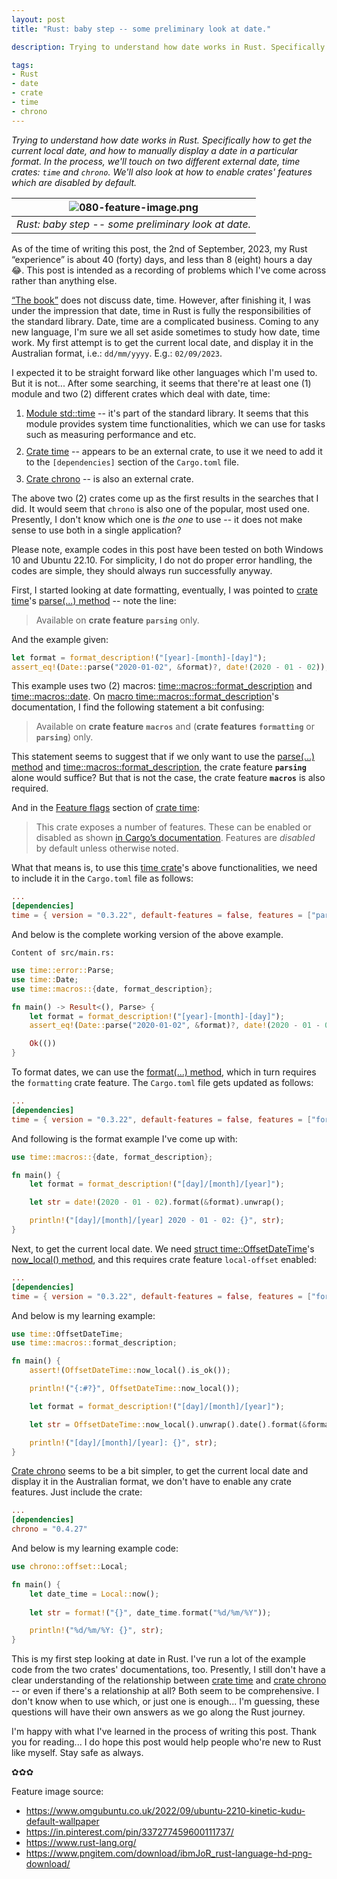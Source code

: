```yaml
---
layout: post
title: "Rust: baby step -- some preliminary look at date."

description: Trying to understand how date works in Rust. Specifically how to get the current local date, and how to manually display a date in a particular format. In the process, we'll touch on two different external date, time crates&#58; time and chrono. We'll also look at how to enable crates' features which are disabled by default.

tags:
- Rust
- date 
- crate
- time
- chrono
---
```


<em style="color:#111;">Trying to understand how date works in Rust. Specifically how to get the current local date, and how to manually display a date in a particular format. In the process, we'll touch on two different external date, time crates: <code>time</code> and <code>chrono</code>. We'll also look at how to enable crates' features which are disabled by default.</em>

| ![080-feature-image.png](https://behainguyen.files.wordpress.com/2023/09/080-feature-image.png) |
|:--:|
| *Rust: baby step -- some preliminary look at date.* |

As of the time of writing this post, the 2nd of September, 2023, my Rust “experience” is about 40 (forty) days, and less than 8 (eight) hours a day 😂. This post is intended as a recording of problems which I've come across rather than anything else.

<a href="https://doc.rust-lang.org/book/" title="“the book”" target="_blank">“The book”</a> does not discuss date, time. However, after finishing it, I was under the impression that date, time in Rust is fully the responsibilities of the standard library. Date, time are a complicated business. Coming to any new language, I'm sure we all set aside sometimes to study how date, time work. My first attempt is to get the current local date, and display it in the Australian format, i.e.: <code>dd/mm/yyyy</code>. E.g.: <code>02/09/2023</code>.

<p>
I expected it to be straight forward like other languages
which I'm used to. But it is not... After some searching, it
seems that there're at least one (1) module and two (2) different 
crates which deal with date, time:
</p>

<ol>
<li style="margin-top:10px;">
<a href="https://doc.rust-lang.org/std/time/index.html" title="Module std::time" target="_blank">Module std::time</a> -- it's part of the standard library. It seems that this module provides system time functionalities, which we can use for tasks such as measuring performance and etc.
</li>
<li style="margin-top:10px;">
<a href="https://docs.rs/time/latest/time/" title="Crate time" target="_blank">Crate time</a> -- appears to be an external crate, to use it we need to add it to the <code>[dependencies]</code> section of the <code>Cargo.toml</code> file.
</li>
<li style="margin-top:10px;">
<a href="https://docs.rs/chrono/latest/chrono/" title="Crate chrono" target="_blank">Crate chrono</a> -- is also an external crate.
</li>
</ol>

The above two (2) crates come up as the first results in the searches that I did. It would seem that <code>chrono</code> is also one of the popular, most used one. Presently, I don't know which one is <em>the one</em> to use -- it does not make sense to use both in a single application?

Please note, example codes in this post have been tested on both Windows 10 and Ubuntu 22.10. For simplicity, I do not do proper error handling, the codes are simple, they should always run successfully anyway.

First, I started looking at date formatting, eventually, I was pointed to <a href="https://docs.rs/time/latest/time/" title="Crate time" target="_blank">crate time</a>'s <a href="https://docs.rs/time/latest/time/struct.Date.html#method.parse" title="parse(...) method" target="_blank">parse(...) method</a> -- note the line:

> 
> Available on <strong>crate feature</strong> <code><strong>parsing</strong></code> only.
> 

And the example given:

```rust
let format = format_description!("[year]-[month]-[day]");
assert_eq!(Date::parse("2020-01-02", &format)?, date!(2020 - 01 - 02));
```

This example uses two (2) macros: <a href="https://docs.rs/time/latest/time/macros/macro.format_description.html" title="Macro time::macros::format_description" target="_blank">time::macros::format_description</a> and <a href="https://docs.rs/time/latest/time/macros/macro.date.html" title="Macro time::macros::date" target="_blank">time::macros::date</a>. On <a href="https://docs.rs/time/latest/time/macros/macro.format_description.html" title="Macro time::macros::format_description" target="_blank">macro time::macros::format_description</a>'s documentation, I find the following statement a bit confusing:

> 
> Available on <strong>crate feature</strong> <code><strong>macros</strong></code> and (<strong>crate features</strong> <code><strong>formatting</strong></code> or <code><strong>parsing</strong></code>) only.
> 

This statement seems to suggest that if we only want to use the <a href="https://docs.rs/time/latest/time/struct.Date.html#method.parse" title="parse(...) method" target="_blank">parse(...) method</a> and <a href="https://docs.rs/time/latest/time/macros/macro.format_description.html" title="Macro time::macros::format_description" target="_blank">time::macros::format_description</a>, the crate feature <code><strong>parsing</strong></code> alone would suffice? But that is not the case, the crate feature <code><strong>macros</strong></code> is also required.

And in the <a href="https://docs.rs/time/latest/time/#feature-flags" title="Feature flags" target="_blank">Feature flags</a> section of <a href="https://docs.rs/time/latest/time/" title="Crate time" target="_blank">crate time</a>:

> 
> This crate exposes a number of features. These can be enabled or disabled as shown <a href="https://doc.rust-lang.org/cargo/reference/features.html" title="in Cargo’s documentation" target="_blank">in Cargo’s documentation</a>. Features are <em>disabled</em> by default unless otherwise noted.
> 

What that means is, to use this <a href="https://docs.rs/time/latest/time/" title="Crate time" target="_blank">time crate</a>'s above functionalities, we need to include it in the <code>Cargo.toml</code> file as follows:

```toml
...
[dependencies]
time = { version = "0.3.22", default-features = false, features = ["parsing", "macros"] }
```

And below is the complete working version of the above example.

```
Content of src/main.rs:
```

```rust
use time::error::Parse;
use time::Date;
use time::macros::{date, format_description};

fn main() -> Result<(), Parse> {
    let format = format_description!("[year]-[month]-[day]");
    assert_eq!(Date::parse("2020-01-02", &format)?, date!(2020 - 01 - 02));

    Ok(())
}
```

To format dates, we can use the <a href="https://docs.rs/time/latest/time/struct.Date.html#method.format" title="format(...) method" target="_blank">format(...) method</a>, which in turn requires the <code>formatting</code> crate feature. The <code>Cargo.toml</code> file gets updated as follows:

```toml
...
[dependencies]
time = { version = "0.3.22", default-features = false, features = ["formatting", "macros", "parsing"] }
```

And following is the format example I've come up with:

```rust
use time::macros::{date, format_description};

fn main() {
    let format = format_description!("[day]/[month]/[year]");

    let str = date!(2020 - 01 - 02).format(&format).unwrap();

    println!("[day]/[month]/[year] 2020 - 01 - 02: {}", str);
}
```

Next, to get the current local date. We need <a href="https://docs.rs/time/latest/time/struct.OffsetDateTime.html" title="Struct time::OffsetDateTime" target="_blank">struct time::OffsetDateTime</a>'s <a href="https://docs.rs/time/latest/time/struct.OffsetDateTime.html#method.now_local" title="now_local() method" target="_blank">now_local() method</a>, and this requires crate feature <code>local-offset</code> enabled:

```toml
...
[dependencies]
time = { version = "0.3.22", default-features = false, features = ["formatting", "macros", "parsing", "local-offset"] }
```

And below is my learning example:

```rust
use time::OffsetDateTime;
use time::macros::format_description;

fn main() {
    assert!(OffsetDateTime::now_local().is_ok());

    println!("{:#?}", OffsetDateTime::now_local());

    let format = format_description!("[day]/[month]/[year]");

    let str = OffsetDateTime::now_local().unwrap().date().format(&format).unwrap();

    println!("[day]/[month]/[year]: {}", str);
}
```

<a href="https://docs.rs/chrono/latest/chrono/" title="Crate chrono" target="_blank">Crate chrono</a> seems to be a bit simpler, to get the current local date and display it in the Australian format, we don't have to enable any crate features. Just include the crate:

```toml
...
[dependencies]
chrono = "0.4.27"
```

And below is my learning example code:

```rust
use chrono::offset::Local;

fn main() {
    let date_time = Local::now();
    
    let str = format!("{}", date_time.format("%d/%m/%Y"));

    println!("%d/%m/%Y: {}", str);
}
```

This is my first step looking at date in Rust. I've run a lot of the example code from the two crates' documentations, too. Presently, I still don't have a clear understanding of the relationship between <a href="https://docs.rs/time/latest/time/" title="Crate time" target="_blank">crate time</a> and <a href="https://docs.rs/chrono/latest/chrono/" title="Crate chrono" target="_blank">crate chrono</a> -- or even if there's a relationship at all? Both seem to be comprehensive. I don't know when to use which, or just one is enough... I'm guessing, these questions will have their own answers as we go along the Rust journey.

I'm happy with what I've learned in the process of writing this post. Thank you for reading... I do hope this post would help people who're new to Rust like myself. Stay safe as always.

✿✿✿

Feature image source:

<ul>
<li>
<a href="https://www.omgubuntu.co.uk/2022/09/ubuntu-2210-kinetic-kudu-default-wallpaper" target="_blank">https://www.omgubuntu.co.uk/2022/09/ubuntu-2210-kinetic-kudu-default-wallpaper</a>
</li>
<li>
<a href="https://in.pinterest.com/pin/337277459600111737/" target="_blank">https://in.pinterest.com/pin/337277459600111737/</a>
</li>
<li>
<a href="https://www.rust-lang.org/" target="_blank">https://www.rust-lang.org/</a>
</li>
<li>
<a href="https://www.pngitem.com/download/ibmJoR_rust-language-hd-png-download/" target="_blank">https://www.pngitem.com/download/ibmJoR_rust-language-hd-png-download/</a>
</li>
</ul>
